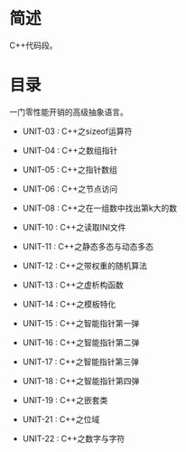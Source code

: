 # 简述

C++代码段。

# 目录

一门零性能开销的高级抽象语言。

+ UNIT-03 : C++之sizeof运算符

+ UNIT-04 : C++之数组指针

+ UNIT-05 : C++之指针数组

+ UNIT-06 : C++之节点访问

+ UNIT-08 : C++之在一组数中找出第k大的数

+ UNIT-10 : C++之读取INI文件

+ UNIT-11 : C++之静态多态与动态多态

+ UNIT-12 : C++之带权重的随机算法

+ UNIT-13 : C++之虚析构函数

+ UNIT-14 : C++之模板特化

+ UNIT-15 : C++之智能指针第一弹

+ UNIT-16 : C++之智能指针第二弹

+ UNIT-17 : C++之智能指针第三弹

+ UNIT-18 : C++之智能指针第四弹

+ UNIT-19 : C++之嵌套类

+ UNIT-21 : C++之位域

+ UNIT-22 : C++之数字与字符

